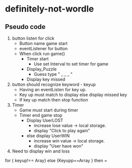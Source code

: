 # definitely-not-wordle

## Pseudo code
1. button listen for click
    * Button name game start
    * eventListener for button
    * When click run game()
        * Timer start   
            * Use set Interval to set timer for game
        * Display_Puzzle
            * Guess type
             " _ _ _ "
        * Display key missed
2. button should recognize keyword - keyup
    * Having an eventListen for key up.
    * Key up must match to display else display missed key
    * If key up match then stop function
3. Timer
    * Game must start during timer
    * Timer end game stop
        * Display UserLOST
            * increase lose value -> local storage.
            * display "Click to play again"
        * else display UserWIN
            * increase win value -> local storage.
            * display "User have won"
4. Need to display win and loss





for { keyup!== Aray} else {Keyupp==Array } then =